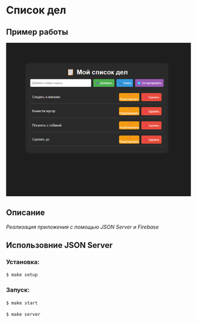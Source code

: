 # Список дел

## Пример работы

![todoList](src/assets/todoList.png) 

## Описание

*Реализация приложения с помощью JSON Server и Firebase*

## Использовние JSON Server 

### Установка:
```sh
$ make setup
```
### Запуск:
```sh
$ make start
```

```sh
$ make server
```
